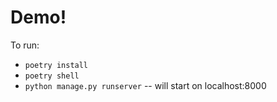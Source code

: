 # Demo!

To run:

* `poetry install`
* `poetry shell`
* `python manage.py runserver` -- will start on localhost:8000
